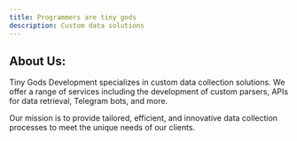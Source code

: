 ```yaml
---
title: Programmers are tiny gods
description: Custom data solutions
---
```


<!-- ![Logo](/images/logo.png) -->

## About Us:

Tiny Gods Development specializes in custom data collection solutions. We offer a range of services including the development of custom parsers, APIs for data retrieval, Telegram bots, and more.

Our mission is to provide tailored, efficient, and innovative data collection processes to meet the unique needs of our clients.
